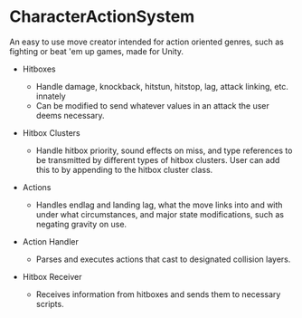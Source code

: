 # CharacterActionSystem
An easy to use move creator intended for action oriented genres, such as fighting or beat 'em up games, made for Unity. 


+ Hitboxes
    - Handle damage, knockback, hitstun, hitstop, lag, attack linking, etc. innately
    - Can be modified to send whatever values in an attack the user deems necessary.

+ Hitbox Clusters
    - Handle hitbox priority, sound effects on miss, and type references to be transmitted by different types of hitbox clusters. User can add this to by appending to the hitbox cluster class.

+ Actions
    - Handles endlag and landing lag, what the move links into and with under what circumstances, and major state modifications, such as negating gravity on use.

+ Action Handler
    - Parses and executes actions that cast to designated collision layers.

+ Hitbox Receiver
    - Receives information from hitboxes and sends them to necessary scripts.

